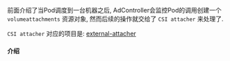 前面介绍了当Pod调度到一台机器之后, AdController会监控Pod的调用创建一个 `volumeattachments` 资源对象, 然而后续的操作就交给了 `CSI attacher`  来处理了.

`CSI attacher` 对应的项目是: [external-attacher](https://github.com/kubernetes-csi/external-attacher)

#### 介绍

